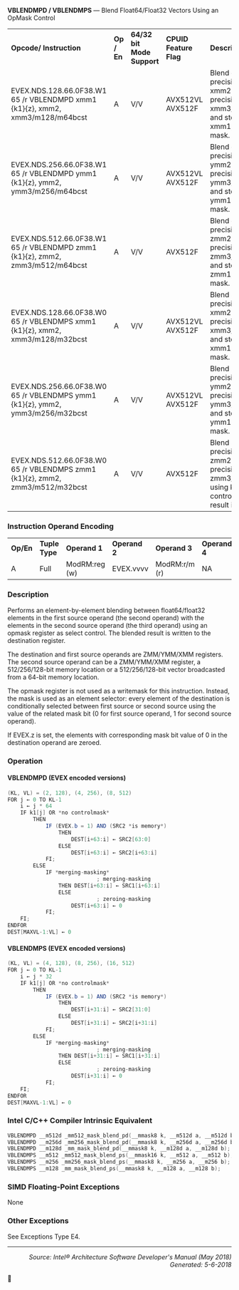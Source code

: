 <b>VBLENDMPD / VBLENDMPS</b> — Blend Float64/Float32 Vectors Using an OpMask Control
<table>
	<tr>
		<td><b>Opcode/ Instruction</b></td>
		<td><b>Op / En</b></td>
		<td><b>64/32 bit Mode Support</b></td>
		<td><b>CPUID Feature Flag</b></td>
		<td><b>Description</b></td>
	</tr>
	<tr>
		<td>EVEX.NDS.128.66.0F38.W1 65 /r VBLENDMPD xmm1 {k1}{z}, xmm2, xmm3/m128/m64bcst</td>
		<td>A</td>
		<td>V/V</td>
		<td>AVX512VL AVX512F</td>
		<td>Blend double-precision vector xmm2 and double-precision vector xmm3/m128/m64bcst and store the result in xmm1, under control mask.</td>
	</tr>
	<tr>
		<td>EVEX.NDS.256.66.0F38.W1 65 /r VBLENDMPD ymm1 {k1}{z}, ymm2, ymm3/m256/m64bcst</td>
		<td>A</td>
		<td>V/V</td>
		<td>AVX512VL AVX512F</td>
		<td>Blend double-precision vector ymm2 and double-precision vector ymm3/m256/m64bcst and store the result in ymm1, under control mask.</td>
	</tr>
	<tr>
		<td>EVEX.NDS.512.66.0F38.W1 65 /r VBLENDMPD zmm1 {k1}{z}, zmm2, zmm3/m512/m64bcst</td>
		<td>A</td>
		<td>V/V</td>
		<td>AVX512F</td>
		<td>Blend double-precision vector zmm2 and double-precision vector zmm3/m512/m64bcst and store the result in zmm1, under control mask.</td>
	</tr>
	<tr>
		<td>EVEX.NDS.128.66.0F38.W0 65 /r VBLENDMPS xmm1 {k1}{z}, xmm2, xmm3/m128/m32bcst</td>
		<td>A</td>
		<td>V/V</td>
		<td>AVX512VL AVX512F</td>
		<td>Blend single-precision vector xmm2 and single-precision vector xmm3/m128/m32bcst and store the result in xmm1, under control mask.</td>
	</tr>
	<tr>
		<td>EVEX.NDS.256.66.0F38.W0 65 /r VBLENDMPS ymm1 {k1}{z}, ymm2, ymm3/m256/m32bcst</td>
		<td>A</td>
		<td>V/V</td>
		<td>AVX512VL AVX512F</td>
		<td>Blend single-precision vector ymm2 and single-precision vector ymm3/m256/m32bcst and store the result in ymm1, under control mask.</td>
	</tr>
	<tr>
		<td>EVEX.NDS.512.66.0F38.W0 65 /r VBLENDMPS zmm1 {k1}{z}, zmm2, zmm3/m512/m32bcst</td>
		<td>A</td>
		<td>V/V</td>
		<td>AVX512F</td>
		<td>Blend single-precision vector zmm2 and single-precision vector zmm3/m512/m32bcst using k1 as select control and store the result in zmm1.</td>
	</tr>
</table>


### Instruction Operand Encoding
<table>
	<tr>
		<td><b>Op/En</b></td>
		<td><b>Tuple Type</b></td>
		<td><b>Operand 1</b></td>
		<td><b>Operand 2</b></td>
		<td><b>Operand 3</b></td>
		<td><b>Operand 4</b></td>
	</tr>
	<tr>
		<td>A</td>
		<td>Full</td>
		<td>ModRM:reg (w)</td>
		<td>EVEX.vvvv</td>
		<td>ModRM:r/m (r)</td>
		<td>NA</td>
	</tr>
</table>


### Description
Performs an element-by-element blending between float64/float32 elements in the first source operand (the
second operand) with the elements in the second source operand (the third operand) using an opmask register as
select control. The blended result is written to the destination register.

The destination and first source operands are ZMM/YMM/XMM registers. The second source operand can be a
ZMM/YMM/XMM register, a 512/256/128-bit memory location or a 512/256/128-bit vector broadcasted from a 64-bit
 memory location.

The opmask register is not used as a writemask for this instruction. Instead, the mask is used as an element
selector: every element of the destination is conditionally selected between first source or second source using the
value of the related mask bit (0 for first source operand, 1 for second source operand).

If EVEX.z is set, the elements with corresponding mask bit value of 0 in the destination operand are zeroed.

### Operation


#### VBLENDMPD (EVEX encoded versions)
```java
(KL, VL) = (2, 128), (4, 256), (8, 512)
FOR j ← 0 TO KL-1
    i ← j * 64
    IF k1[j] OR *no controlmask*
        THEN
            IF (EVEX.b = 1) AND (SRC2 *is memory*)
                THEN
                    DEST[i+63:i] ← SRC2[63:0]
                ELSE 
                    DEST[i+63:i] ← SRC2[i+63:i]
            FI;
        ELSE 
            IF *merging-masking*
                            ; merging-masking
                THEN DEST[i+63:i] ← SRC1[i+63:i]
                ELSE 
                            ; zeroing-masking
                    DEST[i+63:i] ← 0
            FI;
    FI;
ENDFOR
DEST[MAXVL-1:VL] ← 0
```
#### VBLENDMPS (EVEX encoded versions)
```java
(KL, VL) = (4, 128), (8, 256), (16, 512)
FOR j ← 0 TO KL-1
    i ← j * 32
    IF k1[j] OR *no controlmask*
        THEN
            IF (EVEX.b = 1) AND (SRC2 *is memory*)
                THEN
                    DEST[i+31:i] ← SRC2[31:0]
                ELSE 
                    DEST[i+31:i] ← SRC2[i+31:i]
            FI;
        ELSE 
            IF *merging-masking*
                            ; merging-masking
                THEN DEST[i+31:i] ← SRC1[i+31:i]
                ELSE 
                            ; zeroing-masking
                    DEST[i+31:i] ← 0
            FI;
    FI;
ENDFOR
DEST[MAXVL-1:VL] ← 0
```
### Intel C/C++ Compiler Intrinsic Equivalent
```c
VBLENDMPD __m512d _mm512_mask_blend_pd(__mmask8 k, __m512d a, __m512d b);
VBLENDMPD __m256d _mm256_mask_blend_pd(__mmask8 k, __m256d a, __m256d b);
VBLENDMPD __m128d _mm_mask_blend_pd(__mmask8 k, __m128d a, __m128d b);
VBLENDMPS __m512 _mm512_mask_blend_ps(__mmask16 k, __m512 a, __m512 b);
VBLENDMPS __m256 _mm256_mask_blend_ps(__mmask8 k, __m256 a, __m256 b);
VBLENDMPS __m128 _mm_mask_blend_ps(__mmask8 k, __m128 a, __m128 b);
```
### SIMD Floating-Point Exceptions
None

### Other Exceptions

See Exceptions Type E4.

 --- 
<p align="right"><i>Source: Intel® Architecture Software Developer's Manual (May 2018)<br>Generated: 5-6-2018</i></p>
